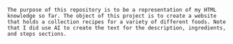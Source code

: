     The purpose of this repository is to be a representation of my HTML knowledge so far. The object of this project is to create a website that holds a collection recipes for a variety of different foods. Note that I did use AI to create the text for the description, ingredients, and steps sections.